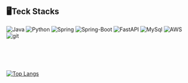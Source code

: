 
<br/>
<br/>
  
## 🖥️️Teck Stacks
<img alt="Java" src ="https://img.shields.io/badge/Java-important.svg?&style=for-the-badge&logo=Java&logoColor=white"> <img alt="Python" src ="https://img.shields.io/badge/Python-black.svg?&style=for-the-badge&logo=python&logoColor=white"> <img alt="Spring" src ="https://img.shields.io/badge/Spring-6DB33F.svg?&style=for-the-badge&logo=Spring&logoColor=white"> <img alt="Spring-Boot" src ="https://img.shields.io/badge/Spring_Boot-blue.svg?&style=for-the-badge&logo=Spring-Boot&logoColor=white"> <img alt="FastAPI" src ="https://img.shields.io/badge/FastApi-blueviolet.svg?&style=for-the-badge&logo=FastApi&logoColor=white"> <img alt="MySql" src ="https://img.shields.io/badge/MySql-yellow.svg?&style=for-the-badge&logo=MySql&logoColor=white"> <img alt="AWS" src ="https://img.shields.io/badge/AWS EC2-pink.svg?&style=for-the-badge&logo=Amazon EC2&logoColor=white"> <br />
<img alt="git" src ="https://img.shields.io/badge/Git-yellow.svg?&style=for-the-badge&logo=Git&logoColor=white">
 <br/>
  <br/>
<br/>  
<br/>


[![Top Langs](https://github-readme-stats.vercel.app/api/top-langs/?username=seoeun98&layout=compact)](https://github.com/seoeun98/github-readme-stats)


  
</div>
